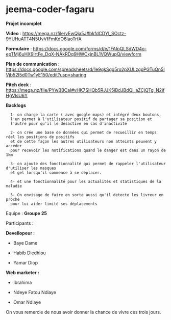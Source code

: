 # jeema-coder-fagaru

**Projet incomplet**

**Video** : https://mega.nz/file/vEwQja5J#bkfdCDYI_SOctz-9YUHuATT4N5UvVfFmKdO6laoTrfA

**Formulaire** : https://docs.google.com/forms/d/e/1FAIpQLSdWD4o-epTMj6uHX9IrtFe_DqX-NAkRDq9HWCxjnBL1VQWupQ/viewform

**Plan de communication** : https://docs.google.com/spreadsheets/d/1e9gkSgg5ro2pXULzgpPGTuQn5IVjb52I5d0Tw1yE150/edit?usp=sharing

**Pitch deck** : https://mega.nz/file/PYwBBCaI#vHK7SHQb5RJJK5iBdJBdQi_aZCjQTg_N2ifHgVlsU6Y

**Backlogs**

      1- on charge la carte ( avec google maps) et intégré deux boutons, 
      l'un permet à l'utilisateur positif de partager sa position et 
      l'autre pour qu'il le désactive en cas d'inactivité

      2- on crée une base de données qui permet de recueillir en temps réel les positions de positifs 
      et de cette façon les autres utilisateurs non atteints peuvent y accéder 
      pour recevoir les notifications quand le danger est dans un rayon de 1km

      3- on ajoute des fonctionnalité qui permet de rappeler l'utilisateur d'utiliser les masques 
      et gel lorsqu'il commence à se déplacer.

      4- et une fonctionnalité pour les actualités et statistiques de la maladie

      5- On envisage de faire en sorte aussi qu'il detecte les livreur en proche 
      pour lui aider limité ses déplacements

Equipe : **Groupe 25**

  Participants :
    
  **Devellopeur :**
        
   + Baye Dame
        
   + Habib Diedhiou
        
   + Yamar Diop
        
**Web marketer :**
    
   + Ibrahima
        
   + Ndeye Fatou Ndiaye
        
   + Omar Ndiaye


On vous remercie de nous avoir donner la chance de vivre ces trois jours.
